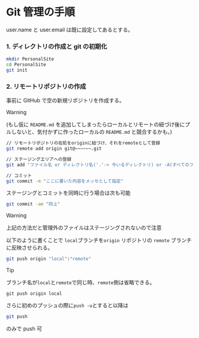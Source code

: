 # Git 管理の手順

user.name と user.email は既に設定してあるとする。

### 1. ディレクトリの作成と git の初期化

```bash
mkdir PersonalSite
cd PersonalSite
git init
```

### 2. リモートリポジトリの作成

事前に GitHub で空の新規リポジトリを作成する。

> [!warning]
> (もし仮に `README.md` を追加してしまったらローカルとリモートの紐づけ後にプルしないと、気付かずに作ったローカルの `README.md` と競合するかも。)

```bash
// リモートリポジトリの在処をoriginに紐づけ、それをremoteとして登録
git remote add origin git@~~~~~~.git
```

```bash
// ステージングエリアへの登録
git add "ファイル名 or ディレクトリ名('.'-> 今いるディレクトリ) or -A(すべてのファイル)"

// コミット
git commit -m "ここに書いた内容をメッセとして指定"
```

ステージングとコミットを同時に行う場合は次も可能

```bash
git commit -am "同上"
```

> [!warning]
> 上記の方法だと管理外のファイルはステージングされないので注意

以下のように書くことで `local`ブランチを`origin` リポジトリの `remote` ブランチに反映させられる。

```bash
git push origin "local":"remote"
```

> [!tip]
> ブランチ名が`local`と`remote`で同じ時、`remote`側は省略できる。
>
> ```
> git push origin local
> ```

さらに初めのプッシュの際に`push -u`とすると以降は

```bash
git push
```

のみで push 可
